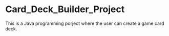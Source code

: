# Card_Deck_Builder_Project
This is a Java programming porject where the user can create a game card deck.
